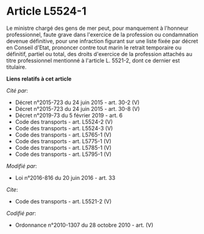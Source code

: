 # Article L5524-1

Le ministre chargé des gens de mer peut, pour manquement à l'honneur professionnel, faute grave dans l'exercice de la
profession ou condamnation devenue définitive, pour une infraction figurant sur une liste fixée par décret en Conseil d'Etat,
prononcer contre tout marin le retrait temporaire ou définitif, partiel ou total, des droits d'exercice de la profession
attachés au titre professionnel mentionné à l'article L. 5521-2, dont ce dernier est titulaire.

**Liens relatifs à cet article**

_Cité par_:

  - Décret n°2015-723 du 24 juin 2015 - art. 30-2 (V)
  - Décret n°2015-723 du 24 juin 2015 - art. 30-8 (V)
  - Décret n°2019-73 du 5 février 2019 - art. 6
  - Code des transports - art. L5524-2 (V)
  - Code des transports - art. L5524-3 (V)
  - Code des transports - art. L5765-1 (V)
  - Code des transports - art. L5775-1 (V)
  - Code des transports - art. L5785-1 (V)
  - Code des transports - art. L5795-1 (V)

_Modifié par_:

  - Loi n°2016-816 du 20 juin 2016 - art. 33

_Cite_:

  - Code des transports - art. L5521-2 (V)

_Codifié par_:

  - Ordonnance n°2010-1307 du 28 octobre 2010 - art. (V)
